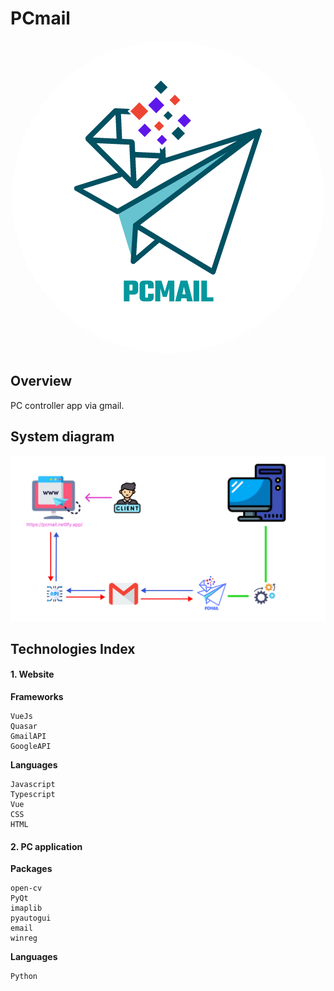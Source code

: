 # PCmail

<p align="center">
  <img src="design/images/PCMAIL.png" alt="PC mail" style="border-radius:50%"/>
</p>

## Overview
PC controller app via gmail.

## System diagram
![](design/illustration/system_diagram.png)

## Technologies Index
#### 1. Website
**Frameworks**  
```
VueJs
Quasar
GmailAPI
GoogleAPI
```
**Languages**  
```
Javascript
Typescript
Vue
CSS
HTML
```
#### 2. PC application
**Packages**  
```
open-cv
PyQt
imaplib
pyautogui
email
winreg
```
**Languages**  
```
Python
```